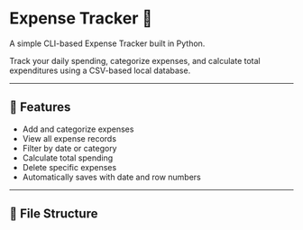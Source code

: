 # Expense Tracker 🧾

A simple CLI-based Expense Tracker built in Python.

Track your daily spending, categorize expenses, and calculate total expenditures using a CSV-based local database.

---

## 🚀 Features

- Add and categorize expenses
- View all expense records
- Filter by date or category
- Calculate total spending
- Delete specific expenses
- Automatically saves with date and row numbers

---

## 📂 File Structure


